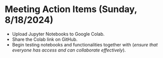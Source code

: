 # Meeting Action Items (Sunday, 8/18/2024)
- Upload Jupyter Notebooks to Google Colab.
- Share the Colab link on GitHub.
- Begin testing notebooks and functionalities together with (*ensure that everyone has access and can collaborate effectively*).

